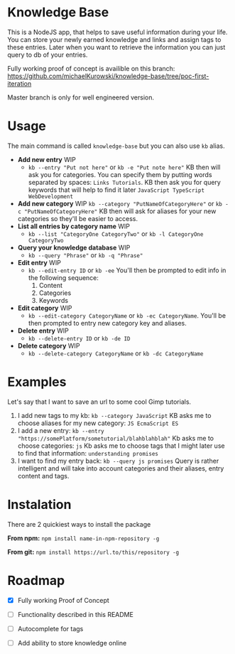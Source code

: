# Knowledge Base
This is a NodeJS app, that helps to save useful information during your life.
You can store your newly earned knowledge and links and assign tags to these entries.
Later when you want to retrieve the information you can just query to db of your entries.

Fully working proof of concept is availible on this branch:
https://github.com/michaelKurowski/knowledge-base/tree/poc-first-iteration

Master branch is only for well engineered version.

# Usage
 The main command is called `knowledge-base` but you can also use `kb` alias.
 - **Add new entry** WIP
    - `kb --entry "Put not here"` or `kb -e "Put note here"`
    KB then will ask you for categories. You can specify them by putting words separated by spaces:
    `Links Tutorials`.
    KB then ask you for query keywords that will help to find it later
    `JavaScript TypeScript WebDevelopment`
 - **Add new category** WIP
    `kb --category "PutNameOfCategoryHere"` or `kb -c "PutNameOfCategoryHere"`
    KB then will ask for aliases for your new categories so they'll be easier to access.
 - **List all entries by category name** WIP
    - `kb --list "CategoryOne CategoryTwo"` or `kb -l CategoryOne CategoryTwo`
 - **Query your knowledge database** WIP
    - `kb --query "Phrase"` or `kb -q "Phrase"`
 - **Edit entry** WIP
    - `kb --edit-entry ID` or `kb -ee` You'll then be prompted to edit info in the following sequence:
        1. Content
        2. Categories
        3. Keywords
 - **Edit category** WIP
    - `kb --edit-category CategoryName` or `kb -ec CategoryName`. You'll be then prompted to entry new category key and aliases.
 - **Delete entry** WIP
    - `kb --delete-entry ID` or `kb -de ID`
 - **Delete category** WIP
    - `kb --delete-category CategoryName` or `kb -dc CategoryName` 

# Examples
Let's say that I want to save an url to some cool Gimp tutorials.
1. I add new tags to my kb:
`kb --category JavaScript`
KB asks me to choose aliases for my new category:
`JS EcmaScript ES`
2. I add a new entry:
`kb --entry "https://somePlatform/sometutorial/blahblahblah"`
Kb asks me to choose categories:
`js`
Kb asks me to choose tags that I might later use to find that information:
`understanding promises`
3. I want to find my entry back:
`kb --query js promises`
Query is rather intelligent and will take into account categories and their aliases, entry content and tags.

# Instalation
There are 2 quickiest ways to install the package

**From npm:** `npm install name-in-npm-repository -g`

**From git:** `npm install https://url.to/this/repository -g`


# Roadmap
 - [x] Fully working Proof of Concept
 - [ ] Functionality described in this README
 - [ ] Autocomplete for tags
 - [ ] Add ability to store knowledge online


